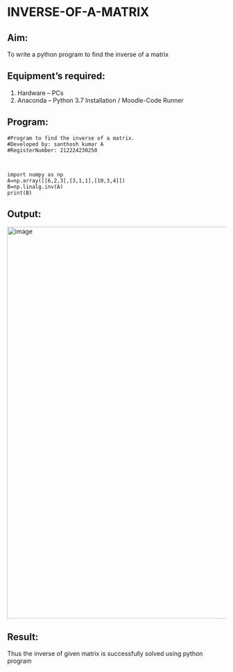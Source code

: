 # INVERSE-OF-A-MATRIX
## Aim:
To write a python program to find the inverse of a matrix
## Equipment’s required:
1. 	Hardware – PCs
2. 	Anaconda – Python 3.7 Installation / Moodle-Code Runner

## Program:
```
#Program to find the inverse of a matrix.
#Developed by: santhosh kumar A
#RegisterNumber: 212224230250



import numpy as np
A=np.array([[6,2,3],[3,1,1],[10,3,4]])
B=np.linalg.inv(A)
print(B)
```
## Output:
<img width="988" height="903" alt="image" src="https://github.com/user-attachments/assets/db84f53b-8f02-4bb9-996e-f58657ca31fd" />


## Result:
Thus the inverse of given matrix is successfully solved using python program

